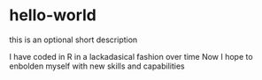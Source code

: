 # hello-world
this is an optional short description

I have coded in R in a lackadasical fashion over time
Now I hope to enbolden myself with new skills and capabilities
